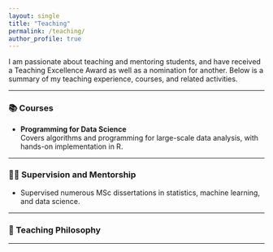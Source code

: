 ```yaml
---
layout: single
title: "Teaching"
permalink: /teaching/
author_profile: true
---
```


I am passionate about teaching and mentoring students, and have received a Teaching Excellence Award as well as a nomination for another. Below is a summary of my teaching experience, courses, and related activities.

---

### 📚 Courses

- **Programming for Data Science**  
  Covers algorithms and programming for large-scale data analysis, with hands-on implementation in R.

---

### 🧑‍🏫 Supervision and Mentorship

- Supervised numerous MSc dissertations in statistics, machine learning, and data science.

---

### 🧭 Teaching Philosophy

---






